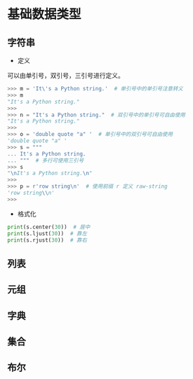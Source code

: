 # 基础数据类型

## 字符串

* 定义

可以由单引号，双引号，三引号进行定义。

```python
>>> m = 'It\'s a Python string.'  # 单引号中的单引号注意转义
>>> m
"It's a Python string."
>>>
>>> n = "It's a Python string."  # 双引号中的单引号可自由使用
"It's a Python string."
>>>
>>> o = 'double quote "a" '  # 单引号中的双引号可自由使用
'double quote "a" '
>>> s = """
... It's a Python string.
... """  # 多行可使用三引号
>>> s
"\nIt's a Python string.\n"
>>>
>>> p = r'row string\n'  # 使用前缀 r 定义 raw-string
'row string\\n'
>>>
```


* 格式化

```python
print(s.center(30))  # 居中
print(s.ljust(30))  # 靠左
print(s.rjust(30))  # 靠右
```

## 列表

## 元组

## 字典

## 集合

## 布尔

